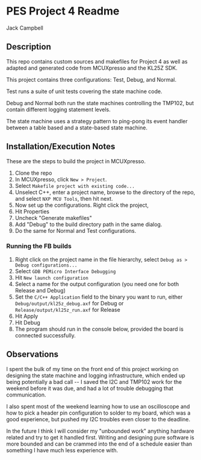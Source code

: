 # PES Project 4 Readme
Jack Campbell

## Description
This repo contains custom sources and makefiles for Project 4 as well as adapted and generated code 
from MCUXpresso and the KL25Z SDK.

This project contains three configurations: Test, Debug, and Normal.

Test runs a suite of unit tests covering the state machine code.

Debug and Normal both run the state machines controlling the TMP102, but contain different logging
statement levels.

The state machine uses a strategy pattern to ping-pong its event handler between a table based and
a state-based state machine.

## Installation/Execution Notes

These are the steps to build the project in MCUXpresso.

1) Clone the repo
2) In MCUXpresso, click `New > Project`.
3) Select `Makefile project with existing code...`
4) Unselect C++, enter a project name, browse to the directory of the repo, and select `NXP MCU Tools`, then hit next.
5) Now set up the configurations. Right click the project,
6) Hit Properties
7) Uncheck "Generate makefiles"
8) Add "Debug" to the build directory path in the same dialog.
9) Do the same for Normal and Test configurations.

### Running the FB builds

1) Right click on the project name in the file hierarchy, select `Debug as > Debug configurations...`
2) Select `GDB PEMicro Interface Debugging`
3) Hit `New launch configuration`
4) Select a name for the output configuration (you need one for both Release and Debug)
5) Set the `C/C++ Application` field to the binary you want to run, either `Debug/output/kl25z_debug.axf` for Debug or `Release/output/kl25z_run.axf` for Release
6) Hit Apply
7) Hit Debug
8) The program should run in the console below, provided the board is connected successfully.

## Observations

I spent the bulk of my time on the front end of this project working on designing the state machine and
logging infrastructure, which ended up being potentially a bad call -- I saved the I2C and TMP102 work 
for the weekend before it was due, and had a lot of trouble debugging that communication.

I also spent most of the weekend learning how to use an oscilloscope and how to pick a header pin configuration
to solder to my board, which was a good experience, but pushed my I2C troubles even closer to the deadline.

In the future I think I will consider my "unbounded work" anything hardware related and try to get it handled first.
Writing and designing pure software is more bounded and can be crammed into the end of a schedule easier than
something I have much less experience with.

